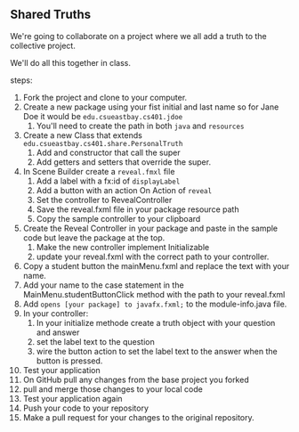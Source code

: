 ## Shared Truths

We're going to collaborate on a project where we all add a truth to the collective project. 

We'll do all this together in class.

steps:
1. Fork the project and clone to your computer.
2. Create a new package using your fist initial and last name so for Jane Doe it would be `edu.csueastbay.cs401.jdoe`
   1. You'll need to create the path in both `java` and `resources`
3. Create a new Class that extends `edu.csueastbay.cs401.share.PersonalTruth`
   1. Add and constructor that call the super
   2. Add getters and setters that override the super.
4. In Scene Builder create a `reveal.fmxl` file 
   1. Add a label with a fx:id of `displayLabel`
   2. Add a button with an action On Action of `reveal`
   3. Set the controller to RevealController
   4. Save the reveal.fxml file in your package resource path
   5. Copy the sample controller to your clipboard 
5. Create the Reveal Controller in your package and paste in the sample code but leave the package at the top. 
   1. Make the new controller implement Initializable
   2. update your reveal.fxml with the correct path to your controller.
6. Copy a student button the mainMenu.fxml and replace the text with your name.
7. Add your name to the case statement in the MainMenu.studentButtonClick method with the path to your reveal.fxml 
8. Add `opens [your package] to javafx.fxml;` to the module-info.java file. 
9. In your controller: 
   1. In your initialize methode create a truth object with your question and answer
   2. set the label text to the question 
   3. wire the button action to set the label text to the answer when the button is pressed. 
10. Test your application
11. On GitHub pull any changes from the base project you forked 
12. pull and merge those changes to your local code 
13. Test your application again 
14. Push your code to your repository 
15. Make a pull request for your changes to the original repository. 